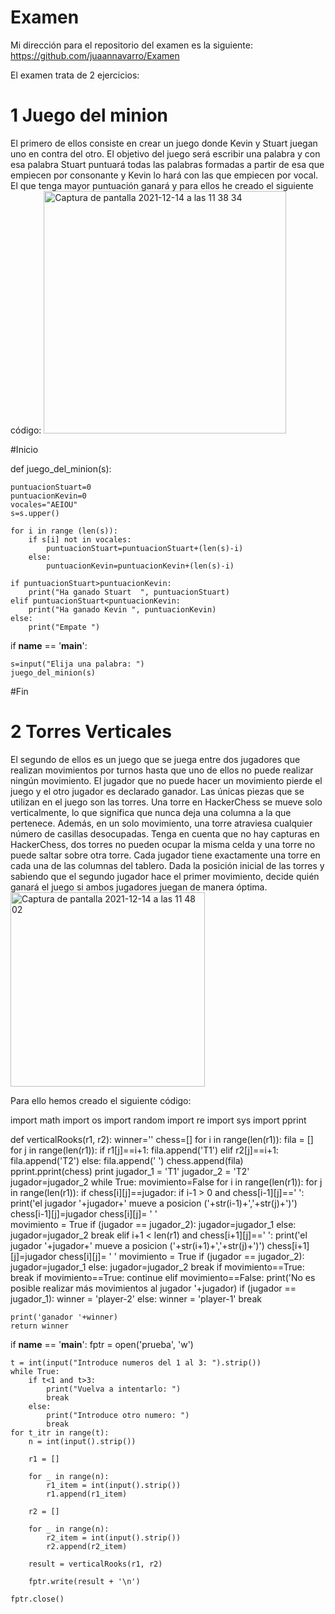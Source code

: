 # Examen
Mi dirección para el repositorio del examen es la siguiente: https://github.com/juaannavarro/Examen

El examen trata de 2 ejercicios:

# 1 Juego del minion
El primero de ellos consiste en crear un juego donde Kevin y Stuart juegan uno en contra del otro. El objetivo del juego será escribir una palabra y con esa palabra Stuart puntuará todas las palabras formadas a partir de esa que empiecen por consonante y Kevin lo hará con las que empiecen por vocal. El que tenga mayor puntuación ganará y para ellos he creado el siguiente código:
<img width="388" alt="Captura de pantalla 2021-12-14 a las 11 38 34" src="https://user-images.githubusercontent.com/91721668/145982676-4c24cef8-8b6f-45a4-aa27-a7c616b82867.png">




#Inicio


def juego_del_minion(s):
    
    puntuacionStuart=0
    puntuacionKevin=0
    vocales="AEIOU"
    s=s.upper()
    
    for i in range (len(s)):
        if s[i] not in vocales:
            puntuacionStuart=puntuacionStuart+(len(s)-i)
        else:
            puntuacionKevin=puntuacionKevin+(len(s)-i)
    
    if puntuacionStuart>puntuacionKevin:
        print("Ha ganado Stuart  ", puntuacionStuart)
    elif puntuacionStuart<puntuacionKevin:
        print("Ha ganado Kevin ", puntuacionKevin)
    else:
        print("Empate ")

if __name__ == '__main__':
    
    
    s=input("Elija una palabra: ")
    juego_del_minion(s)
#Fin

# 2 Torres Verticales
El segundo de ellos es un juego que se juega entre dos jugadores que realizan movimientos por turnos hasta que uno de ellos no puede realizar ningún movimiento. El jugador que no puede hacer un movimiento pierde el juego y el otro jugador es declarado ganador.
Las únicas piezas que se utilizan en el juego son las torres. Una torre en HackerChess se mueve
solo verticalmente, lo que significa que nunca deja una columna a la que pertenece. Además,
en un solo movimiento, una torre atraviesa cualquier número de casillas desocupadas.
Tenga en cuenta que no hay capturas en HackerChess, dos torres no pueden ocupar la misma
celda y una torre no puede saltar sobre otra torre. Cada jugador tiene exactamente una torre
en cada una de las columnas del tablero.
Dada la posición inicial de las torres y sabiendo que el segundo jugador hace el primer
movimiento, decide quién ganará el juego si ambos jugadores juegan de manera óptima.
<img width="311" alt="Captura de pantalla 2021-12-14 a las 11 48 02" src="https://user-images.githubusercontent.com/91721668/145984144-1f093058-bdd0-4630-be8e-f2bef703e0e1.png">



Para ello hemos creado el siguiente código:

import math
import os
import random
import re
import sys
import pprint

def verticalRooks(r1, r2):
    winner=''
    chess=[]
    for i in range(len(r1)):
        fila = []
        for j in range(len(r1)):
            if r1[j]==i+1:
                fila.append('T1')
            elif r2[j]==i+1:
                fila.append('T2')
            else:
                fila.append(' ')
        chess.append(fila)
    pprint.pprint(chess)
    print
    jugador_1 = 'T1'
    jugador_2 = 'T2'
    jugador=jugador_2
    while True:
        movimiento=False
        for i in range(len(r1)):
            for j in range(len(r1)):
                if chess[i][j]==jugador:
                    if i-1 > 0 and chess[i-1][j]==' ':
                        print('el jugador '+jugador+' mueve a posicion ('+str(i-1)+','+str(j)+')')
                        chess[i-1][j]=jugador
                        chess[i][j]= ' '  
                        movimiento = True
                        if (jugador == jugador_2):
                            jugador=jugador_1
                        else:
                            jugador=jugador_2
                        break
                    elif i+1 < len(r1) and chess[i+1][j]==' ':
                        print('el jugador '+jugador+' mueve a posicion ('+str(i+1)+','+str(j)+')')
                        chess[i+1][j]=jugador
                        chess[i][j]= ' ' 
                        movimiento = True
                        if (jugador == jugador_2):
                            jugador=jugador_1
                        else:
                            jugador=jugador_2
                        break
            if movimiento==True:
                break
        if movimiento==True:
            continue
        elif movimiento==False:
            print('No es posible realizar más movimientos al jugador '+jugador)
            if (jugador == jugador_1):
                winner = 'player-2'
            else:
                winner = 'player-1'
            break

    print('ganador '+winner)
    return winner

if __name__ == '__main__':
    fptr = open('prueba', 'w')

    t = int(input("Introduce numeros del 1 al 3: ").strip())
    while True:
        if t<1 and t>3:
            print("Vuelva a intentarlo: ")
            break
        else:
            print("Introduce otro numero: ")
            break
    for t_itr in range(t):
        n = int(input().strip())

        r1 = []

        for _ in range(n):
            r1_item = int(input().strip())
            r1.append(r1_item)

        r2 = []

        for _ in range(n):
            r2_item = int(input().strip())
            r2.append(r2_item)

        result = verticalRooks(r1, r2)

        fptr.write(result + '\n')

    fptr.close()


